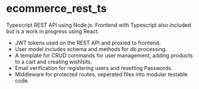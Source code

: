 # ecommerce_rest_ts
Typescript REST API using Node.js. Frontend with Typescript also included but is a work in progress using React.

- JWT tokens used on the REST API and proxied to frontend.
- User model includes schema and methods for db processing.
- A template for CRUD commands for user management, adding products to a cart and creating wishlsits.
- Email verification for registering users and resetting Passwords.
- Middleware for protected routes, seperated files into modular testable code.
